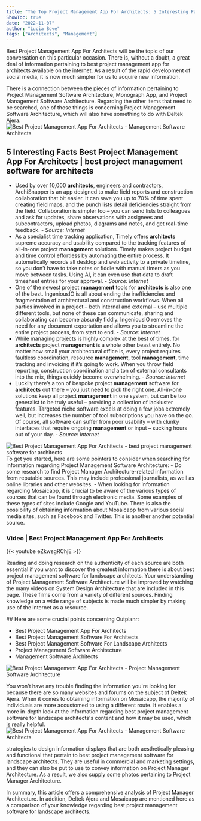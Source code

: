 ```yaml
---
title: "The Top Project Management App For Architects: 5 Interesting Facts"
ShowToc: true 
date: "2022-11-07"
author: "Lucia Bove" 
tags: ["Architects", "Management"]
---
```


Best Project Management App For Architects will be the topic of our conversation on this particular occasion. There is, without a doubt, a great deal of information pertaining to best project management app for architects available on the internet. As a result of the rapid development of social media, it is now much simpler for us to acquire new information.

There is a connection between the pieces of information pertaining to Project Management Software Architecture, Monograph App, and Project Management Software Architecture. Regarding the other items that need to be searched, one of those things is concerning Project Management Software Architecture, which will also have something to do with Deltek Ajera.
<img loading="lazy" src="https://images.ctfassets.net/siwqdmaid5ww/6rqxZzUaedPPEeKLuAzKLW/56cfa3046a479c90d02abdd3fa01e023/Life_sciences_image__1_.jpg?w=1920" onerror="this.onerror=null;this.src='https://blogger.googleusercontent.com/img/a/AVvXsEhe7F7TRXHtjiKvHb5vS7DmnxvpHiDyoYyYvm1nHB3Qp2_w3BnM6A2eq4v7FYxCC9bfZt3a9vIMtAYEKUiaDQbHMg-ViyGmRIj39MLp0bGFfgfYw1Dc9q_H-T0wiTm3l0Uq42dETrN9eC8aGJ9_IORZsxST1AcLR7np1koOfcc7tnHa4S8Mwz_xD9d0=s16000';" alt="Best Project Management App For Architects - Management Software Architects" >

## 5 Interesting Facts Best Project Management App For Architects | best project management software for architects
-   Used by over 10,000 **architects**, engineers and contractors, ArchiSnapper is an app designed to make field reports and construction collaboration that bit easier. It can save you up to 70% of time spent creating field maps, and the punch lists detail deficiencies straight from the field. Collaboration is simpler too – you can send lists to colleagues and ask for updates, share observations with assignees and subcontractors, upload photos, diagrams and notes, and get real-time feedback. - <cite>Source: Internet</cite>
-   As a specialist time tracking application, Timely offers **architects** supreme accuracy and usability compared to the tracking features of all-in-one project **management** solutions. Timely makes project budget and time control effortless by automating the entire process. It automatically records all desktop and web activity to a private timeline, so you don’t have to take notes or fiddle with manual timers as you move between tasks. Using AI, it can even use that data to draft timesheet entries for your approval. - <cite>Source: Internet</cite>
-   One of the newest project **management** tools for **architects** is also one of the best. IngeniousIO is all about ending the inefficiencies and fragmentation of architectural and construction workflows. When all parties involved in a project – both internal and external – use multiple different tools, but none of these can communicate, sharing and collaborating can become absurdly fiddly. IngeniousIO removes the need for any document exportation and allows you to streamline the entire project process, from start to end. - <cite>Source: Internet</cite>
-   While managing projects is highly complex at the best of times, for **architects** project **management** is a whole other beast entirely. No matter how small your architectural office is, every project requires faultless coordination, resource **management**, tool **management**, time tracking and invoicing if it’s going to work. When you throw field reporting, construction coordination and a ton of external consultants into the mix, things quickly become overwhelming. - <cite>Source: Internet</cite>
-   Luckily there’s a ton of bespoke project **management** software for **architects** out there – you just need to pick the right one. All-in-one solutions keep all project **management** in one system, but can be too generalist to be truly useful – providing a collection of lackluster features. Targeted niche software excels at doing a few jobs extremely well, but increases the number of tool subscriptions you have on the go. Of course, all software can suffer from poor usability – with clunky interfaces that require ongoing **management** or input – sucking hours out of your day. - <cite>Source: Internet</cite>


<img loading="lazy" src="https://lh3.googleusercontent.com/proxy/kFIFwTTGRIUPhfbxq5eqlaLmwbscBFdzK3HqK28bneBWr4H_-6AkHnb6b0DY4SLjG7s4JfNM4ZbThxQeLNiS_o3tUBI=w1200-h630-n-k-no-nu" onerror="this.onerror=null;this.src='https://blogger.googleusercontent.com/img/a/AVvXsEhe7F7TRXHtjiKvHb5vS7DmnxvpHiDyoYyYvm1nHB3Qp2_w3BnM6A2eq4v7FYxCC9bfZt3a9vIMtAYEKUiaDQbHMg-ViyGmRIj39MLp0bGFfgfYw1Dc9q_H-T0wiTm3l0Uq42dETrN9eC8aGJ9_IORZsxST1AcLR7np1koOfcc7tnHa4S8Mwz_xD9d0=s16000';" alt="Best Project Management App For Architects - best project management software for architects" >
To get you started, here are some pointers to consider when searching for information regarding Project Management Software Architecture:
- Do some research to find Project Manager Architecture-related information from reputable sources. This may include professional journalists, as well as online libraries and other websites.
- When looking for information regarding Mosaicapp, it is crucial to be aware of the various types of sources that can be found through electronic media. Some examples of these types of sites include Google and YouTube. There is also the possibility of obtaining information about Mosaicapp from various social media sites, such as Facebook and Twitter. This is another another potential source.

### Video | Best Project Management App For Architects
{{< youtube eZkwsgRChjE >}} 


Reading and doing research on the authenticity of each source are both essential if you want to discover the greatest information there is about best project management software for landscape architects.
Your understanding of Project Management Software Architecture will be improved by watching the many videos on System Design Architecture that are included in this page. These films come from a variety of different sources. Finding knowledge on a wide range of subjects is made much simpler by making use of the internet as a resource.
<script async="async" data-cfasync="false" src="//normallydemandedalter.com/fe63df3c5408708b15d8dc3d9b206b31/invoke.js"></script>
<div id="container-fe63df3c5408708b15d8dc3d9b206b31"></div>
## Here are some crucial points concerning Outplanr:

- Best Project Management App For Architects
- Best Project Management Software For Architects
- Best Project Management Software For Landscape Architects
- Project Management Software Architecture
- Management Software Architects

 <img loading="lazy" src="https://img1.cgtrader.com/items/2920305/ae16e094b1/pou-alien-pet-of-app-3d-model-obj-stl.jpg" onerror="this.onerror=null;this.src='https://blogger.googleusercontent.com/img/a/AVvXsEhe7F7TRXHtjiKvHb5vS7DmnxvpHiDyoYyYvm1nHB3Qp2_w3BnM6A2eq4v7FYxCC9bfZt3a9vIMtAYEKUiaDQbHMg-ViyGmRIj39MLp0bGFfgfYw1Dc9q_H-T0wiTm3l0Uq42dETrN9eC8aGJ9_IORZsxST1AcLR7np1koOfcc7tnHa4S8Mwz_xD9d0=s16000';" alt="Best Project Management App For Architects - Project Management Software Architecture" >

You won't have any trouble finding the information you're looking for because there are so many websites and forums on the subject of Deltek Ajera.
When it comes to obtaining information on Mosaicapp, the majority of individuals are more accustomed to using a different route. It enables a more in-depth look at the information regarding best project management software for landscape architects's content and how it may be used, which is really helpful.
<img loading="lazy" src="http://www.bls.gov/ooh/images/1635.jpg" onerror="this.onerror=null;this.src='https://blogger.googleusercontent.com/img/a/AVvXsEhe7F7TRXHtjiKvHb5vS7DmnxvpHiDyoYyYvm1nHB3Qp2_w3BnM6A2eq4v7FYxCC9bfZt3a9vIMtAYEKUiaDQbHMg-ViyGmRIj39MLp0bGFfgfYw1Dc9q_H-T0wiTm3l0Uq42dETrN9eC8aGJ9_IORZsxST1AcLR7np1koOfcc7tnHa4S8Mwz_xD9d0=s16000';" alt="Best Project Management App For Architects - Management Software Architects" >

strategies to design information displays that are both aesthetically pleasing and functional that pertain to best project management software for landscape architects. They are useful in commercial and marketing settings, and they can also be put to use to convey information on Project Manager Architecture. As a result, we also supply some photos pertaining to Project Manager Architecture.

In summary, this article offers a comprehensive analysis of Project Manager Architecture. In addition, Deltek Ajera and Mosaicapp are mentioned here as a comparison of your knowledge regarding best project management software for landscape architects.

	

